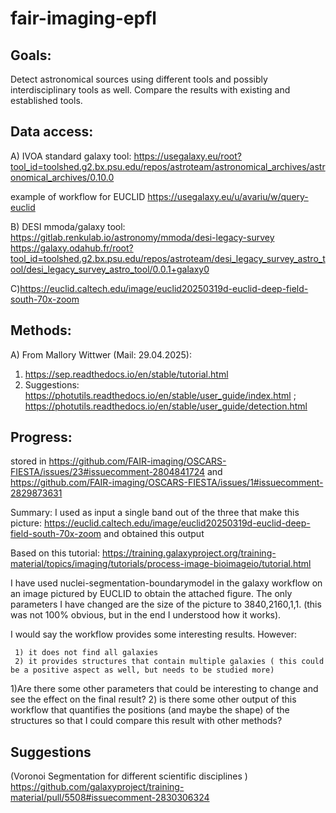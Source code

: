 # fair-imaging-epfl

## Goals:

Detect astronomical sources using different tools and possibly interdisciplinary tools as well.
Compare the results with existing and established tools.


## Data access:

A) IVOA standard galaxy tool: https://usegalaxy.eu/root?tool_id=toolshed.g2.bx.psu.edu/repos/astroteam/astronomical_archives/astronomical_archives/0.10.0
  
  example of workflow for EUCLID
  https://usegalaxy.eu/u/avariu/w/query-euclid 
  
B) DESI mmoda/galaxy tool: https://gitlab.renkulab.io/astronomy/mmoda/desi-legacy-survey
https://galaxy.odahub.fr/root?tool_id=toolshed.g2.bx.psu.edu/repos/astroteam/desi_legacy_survey_astro_tool/desi_legacy_survey_astro_tool/0.0.1+galaxy0

C)https://euclid.caltech.edu/image/euclid20250319d-euclid-deep-field-south-70x-zoom

## Methods:
A) From Mallory Wittwer  (Mail: 29.04.2025):
  1) https://sep.readthedocs.io/en/stable/tutorial.html
  2) Suggestions: https://photutils.readthedocs.io/en/stable/user_guide/index.html ; https://photutils.readthedocs.io/en/stable/user_guide/detection.html

## Progress:
stored in https://github.com/FAIR-imaging/OSCARS-FIESTA/issues/23#issuecomment-2804841724 and https://github.com/FAIR-imaging/OSCARS-FIESTA/issues/1#issuecomment-2829873631

  Summary:
  I used as input a single band out of the three that make this picture: https://euclid.caltech.edu/image/euclid20250319d-euclid-deep-field-south-70x-zoom and obtained this output

  Based on this tutorial:
  https://training.galaxyproject.org/training-material/topics/imaging/tutorials/process-image-bioimageio/tutorial.html
  
  I have used nuclei-segmentation-boundarymodel in the galaxy workflow on an image pictured by EUCLID to obtain the attached figure. The only parameters I have changed are the size of the picture to 3840,2160,1,1. (this was not 100% obvious, but in the end I understood how it works).
  
  I would say the workflow provides some interesting results. However:
  
     1) it does not find all galaxies
     2) it provides structures that contain multiple galaxies ( this could be a positive aspect as well, but needs to be studied more)
  
  1)Are there some other parameters that could be interesting to change and see the effect on the final result?
  2) is there some other output of this workflow that quantifies the positions (and maybe the shape) of the structures so that I could compare this result with other methods?
  
  

## Suggestions
(Voronoi Segmentation for different scientific disciplines )
https://github.com/galaxyproject/training-material/pull/5508#issuecomment-2830306324
